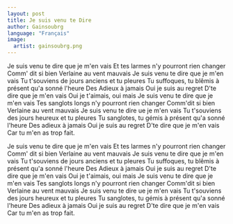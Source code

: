 ```yaml
---
layout: post
title: Je suis venu te Dire
author: Gainsoubrg
language: "Français"
image:
  artist: gainsoubrg.png
---
```

Je suis venu te dire que je m'en vais
Et tes larmes n'y pourront rien changer
Comm' dit si bien Verlaine au vent mauvais
Je suis venu te dire que je m'en vais
Tu t'souviens de jours anciens et tu pleures
Tu suffoques, tu blêmis à présent qu'a sonné l'heure
Des Adieux à jamais
Oui je suis au regret
D'te dire que je m'en vais
Oui je t'aimais, oui mais
Je suis venu te dire que je m'en vais
Tes sanglots longs n'y pourront rien changer
Comm'dit si bien Verlaine au vent mauvais
Je suis venu te dire ue je m'en vais
Tu t'souviens des jours heureux et tu pleures
Tu sanglotes, tu gémis à présent qu'a sonné l'heure
Des adieux à jamais
Oui je suis au regret
D'te dire que je m'en vais
Car tu m'en as trop fait.



Je suis venu te dire que je m'en vais
Et tes larmes n'y pourront rien changer
Comm' dit si bien Verlaine au vent mauvais
Je suis venu te dire que je m'en vais
Tu t'souviens de jours anciens et tu pleures
Tu suffoques, tu blêmis à présent qu'a sonné l'heure
Des Adieux à jamais
Oui je suis au regret
D'te dire que je m'en vais
Oui je t'aimais, oui mais
Je suis venu te dire que je m'en vais
Tes sanglots longs n'y pourront rien changer
Comm'dit si bien Verlaine au vent mauvais
Je suis venu te dire ue je m'en vais
Tu t'souviens des jours heureux et tu pleures
Tu sanglotes, tu gémis à présent qu'a sonné l'heure
Des adieux à jamais
Oui je suis au regret
D'te dire que je m'en vais
Car tu m'en as trop fait.
